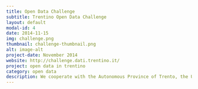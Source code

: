 ```yaml
---
title: Open Data Challenge
subtitle: Trentino Open Data Challenge
layout: default
modal-id: 4
date: 2014-11-15
img: challenge.png
thumbnail: challenge-thumbnail.png
alt: image-alt
project-date: November 2014
website: http://challenge.dati.trentino.it/
project: open data in trentino
category: open data
description: We cooperate with the Autonomous Province of Trento, the University of Trento and TrentoRISE, on the organization of the Trentino Open Data Challenge (a creative and software development competition around open data).
---
```

